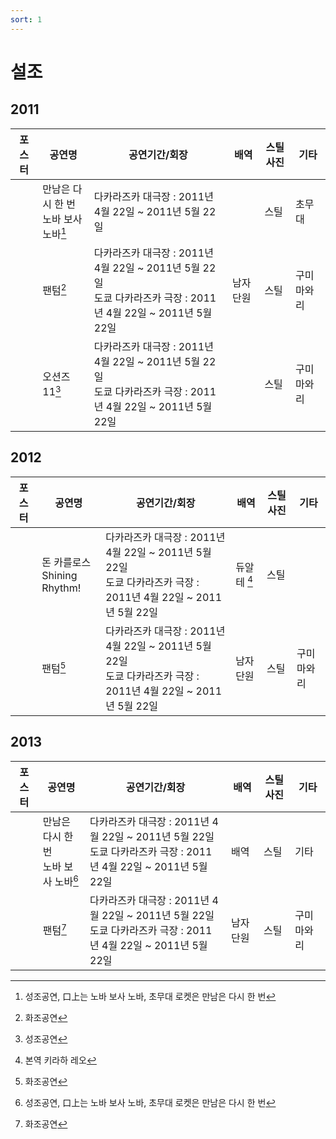 ```yaml
---
sort: 1
---
```


# 설조

## 2011

|포스터|공연명|공연기간/회장|배역|스틸사진|기타|
|-|-|-|-|-|-|
||만남은 다시 한 번<br>노바 보사 노바[^1]|다카라즈카 대극장 : 2011년 4월 22일 ~ 2011년 5월 22일||스틸|초무대|
||팬텀[^2]|다카라즈카 대극장 : 2011년 4월 22일 ~ 2011년 5월 22일<br>도쿄 다카라즈카 극장 : 2011년 4월 22일 ~ 2011년 5월 22일|남자 단원|스틸|구미마와리|
||오션즈 11[^3]|다카라즈카 대극장 : 2011년 4월 22일 ~ 2011년 5월 22일<br>도쿄 다카라즈카 극장 : 2011년 4월 22일 ~ 2011년 5월 22일||스틸|구미마와리|

[^1]:성조공연, 口上는 노바 보사 노바, 초무대 로켓은 만남은 다시 한 번
[^2]:화조공연
[^3]:성조공연

## 2012

|포스터|공연명|공연기간/회장|배역|스틸사진|기타|
|-|-|-|-|-|-|
||돈 카를로스<br>Shining Rhythm!|다카라즈카 대극장 : 2011년 4월 22일 ~ 2011년 5월 22일<br>도쿄 다카라즈카 극장 : 2011년 4월 22일 ~ 2011년 5월 22일|듀알테 [^신인공연]|스틸||
||팬텀[^2]|다카라즈카 대극장 : 2011년 4월 22일 ~ 2011년 5월 22일<br>도쿄 다카라즈카 극장 : 2011년 4월 22일 ~ 2011년 5월 22일|남자 단원|스틸|구미마와리|

[^신인공연]:본역 키라하 레오

## 2013

|포스터|공연명|공연기간/회장|배역|스틸사진|기타|
|-|-|-|-|-|-|
||만남은 다시 한 번<br>노바 보사 노바[^1]|다카라즈카 대극장 : 2011년 4월 22일 ~ 2011년 5월 22일<br>도쿄 다카라즈카 극장 : 2011년 4월 22일 ~ 2011년 5월 22일|배역|스틸|기타|
||팬텀[^2]|다카라즈카 대극장 : 2011년 4월 22일 ~ 2011년 5월 22일<br>도쿄 다카라즈카 극장 : 2011년 4월 22일 ~ 2011년 5월 22일|남자 단원|스틸|구미마와리|



